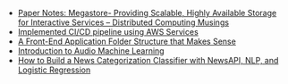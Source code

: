 <!-- daily.dev BOOKMARKS:START -->
- [Paper Notes: Megastore- Providing Scalable, Highly Available Storage for Interactive Services – Distributed Computing Musings](https://app.daily.dev/posts/5HuxCNZiF?utm_source=rss&utm_medium=bookmarks&utm_campaign=HXokpWzAezAZPdGcYtCZz)
- [Implemented CI/CD pipeline using AWS Services](https://app.daily.dev/posts/UTFXMT4oi?utm_source=rss&utm_medium=bookmarks&utm_campaign=HXokpWzAezAZPdGcYtCZz)
- [A Front-End Application Folder Structure that Makes Sense](https://app.daily.dev/posts/X72onQAAT?utm_source=rss&utm_medium=bookmarks&utm_campaign=HXokpWzAezAZPdGcYtCZz)
- [Introduction to Audio Machine Learning](https://app.daily.dev/posts/30Uj0WklJ?utm_source=rss&utm_medium=bookmarks&utm_campaign=HXokpWzAezAZPdGcYtCZz)
- [How to Build a News Categorization Classifier with NewsAPI, NLP, and Logistic Regression](https://app.daily.dev/posts/XxiUOAgOW?utm_source=rss&utm_medium=bookmarks&utm_campaign=HXokpWzAezAZPdGcYtCZz)
<!-- daily.dev BOOKMARKS:END -->
